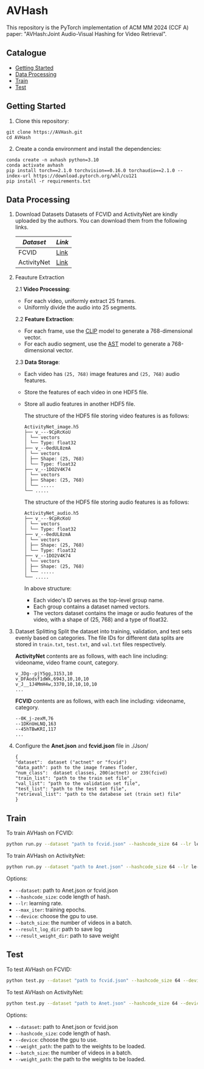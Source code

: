 # AVHash
This repository is the PyTorch implementation of ACM MM 2024 (CCF A) paper: "AVHash:Joint Audio-Visual Hashing for Video Retrieval".

## Catalogue

- [Getting Started](#getting-started)
- [Data Processing](#data-processing)
- [Train](#train)
- [Test](#test)
  
## Getting Started
1. Clone this repository:
```
git clone https://AVHash.git
cd AVHash
```
2. Create a conda environment and install the dependencies:
```
conda create -n avhash python=3.10
conda activate avhash
pip install torch==2.1.0 torchvision==0.16.0 torchaudio==2.1.0 --index-url https://download.pytorch.org/whl/cu121
pip install -r requirements.txt
```

## Data Processing
1. Download Datasets
   Datasets of FCVID and ActivityNet are kindly uploaded by the authors. You can download them from the following links.
   
	| *Dataset*   | *Link*                                                  |
	| ----------- | ------------------------------------------------------- |
	| FCVID       | [Link](https://fvl.fudan.edu.cn/dataset/fcvid/list.htm) |
	| ActivityNet | [Link](http://activity-net.org/)                        |

2. Feauture Extraction

    2.1 **Video Processing**:
    - For each video, uniformly extract 25 frames.
    - Uniformly divide the audio into 25 segments.

    2.2 **Feature Extraction**:

    - For each frame, use the [CLIP](https://github.com/openai/CLIP) model to generate a 768-dimensional vector.
    - For each audio segment, use the [AST](https://github.com/YuanGongND/ast) model to generate a 768-dimensional vector.

    2.3 **Data Storage**:
    - Each video has `(25, 768)` image features and `(25, 768)` audio features.
    
    - Store the features of each video in one HDF5 file.
    
    - Store all audio features in another HDF5 file.
  
      The structure of the HDF5 file storing video features is as follows:
      ```
      ActivityNet_image.h5
      ├── v_---9CpRcKoU
      │ └── vectors
      │ └── Type: float32
      ├── v_--0edUL8zmA
      │ └── vectors
      │ ├── Shape: (25, 768)
      │ └── Type: float32
      ├── v_--1DO2V4K74
      │ └── vectors
      │ ├── Shape: (25, 768)
      │ └── .....
      └── .....
      ```
      
      The structure of the HDF5 file storing audio features is as follows:
       ```
      ActivityNet_audio.h5
      ├── v_---9CpRcKoU
      │ └── vectors
      │ └── Type: float32
      ├── v_--0edUL8zmA
      │ └── vectors
      │ ├── Shape: (25, 768)
      │ └── Type: float32
      ├── v_--1DO2V4K74
      │ └── vectors
      │ ├── Shape: (25, 768)
      │ └── .....
      └── .....
      ```

	
      
      In above structure:
      - Each video's ID serves as the top-level group name.
      - Each group contains a dataset named vectors.
      - The vectors dataset contains the image or audio features of the video, with a shape of (25, 768) and a type of float32.
​
3. Dataset Splitting
   Split the dataset into training, validation, and test sets evenly based on categories. The file IDs for different data splits are stored in `train.txt`, `test.txt`, and `val.txt` files respectively.
   
   **ActivityNet** contents are as follows, with each line including: videoname, video frame count, category.
   ```
   v_JDg--pjY5gg,3153,10
   v_DFAodsf1dWk,6943,10,10,10
   v_J__1J4MmH4w,3370,10,10,10,10
   ...
   ```

	 **FCVID** contents are as follows, with each line including: videoname, category.
   ```
   --0K_j-zexM,76
   --1DKnUmLNQ,163
   --45hTBwKRI,117
   ...
   ```
   
4. Configure the **Anet.json** and **fcvid.json** file in ./Json/
   ```
   {
   "dataset":  dataset ("actnet" or "fcvid")
   "data_path": path to the image frames floder,
   "num_class":  dataset classes, 200(actnet) or 239(fcivd)
   "train_list": "path to the train set file",
   "val_list": "path to the validation set file",
   "test_list": "path to the test set file",
   "retrieval_list": "path to the databese set (train set) file"
   }
   ```
   


  ## Train

  To train AVHash on FCVID:

  ```bash
  python run.py --dataset "path to fcvid.json" --hashcode_size 64 --lr le-4 --max_iter 100 --device cuda:0 --batch_size 128 --result_log_dir " " --result_weight_dir " "
  ```

  To train AVHash on ActivityNet:

  ```bash
  python run.py --dataset "path to Anet.json" --hashcode_size 64 --lr le-4 --max_iter 100 --device cuda:0 --batch_size 128 --result_log_dir " " --result_weight_dir " "
  ```

  Options:

  - `--dataset`: path to Anet.json or fcvid.json
  - `--hashcode_size`: code length of hash.
  - `--lr`: learning rate.
  - `--max_iter`: training epochs.
  - `--device`: choose the gpu to use.
  - `--batch_size`: the number of videos in a batch.
  - `--result_log_dir`: path to save log
  - `--result_weight_dir`: path to save weight


  ## Test
  To test AVHash on FCVID:
  ```bash
  python test.py --dataset "path to fcvid.json" --hashcode_size 64 --device cuda:0 --batch_size 128 --weight_path " "
  ```
  To test AVHash on ActivityNet: 
  ```bash
  python test.py --dataset "path to Anet.json" --hashcode_size 64 --device cuda:0 --batch_size 128 --weight_path " "
  ```

  Options:

  - `--dataset`: path to Anet.json or fcvid.json
  - `--hashcode_size`: code length of hash.
  - `--device`: choose the gpu to use.
  - `--weight_path`: the path to the weights to be loaded.
  - `--batch_size`: the number of videos in a batch.
  - `--weight_path`: the path to the weights to be loaded.

 

